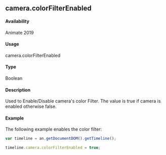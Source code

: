 ## camera.colorFilterEnabled	

#### Availability

Animate 2019

#### Usage

camera.colorFilterEnabled	

#### Type

Boolean

#### Description

Used to Enable/Disable camera's color Filter. The value is true if camera is enabled otherwise false.

#### Example

The following example enables the color filter:

```javascript
var timeline = an.getDocumentDOM().getTimeline();

timeline.camera.colorFilterEnabled = true;

```